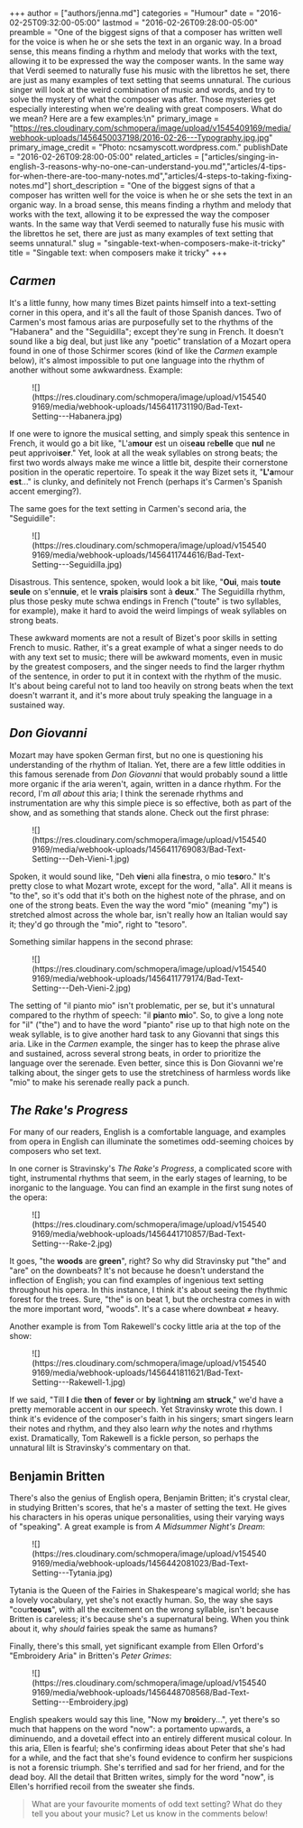 +++
author = ["authors/jenna.md"]
categories = "Humour"
date = "2016-02-25T09:32:00-05:00"
lastmod = "2016-02-26T09:28:00-05:00"
preamble = "One of the biggest signs of that a composer has written well for the voice is when he or she sets the text in an organic way. In a broad sense, this means finding a rhythm and melody that works with the text, allowing it to be expressed the way the composer wants. In the same way that Verdi seemed to naturally fuse his music with the librettos he set, there are just as many examples of text setting that seems unnatural. The curious singer will look at the weird combination of music and words, and try to solve the mystery of what the composer was after. Those mysteries get especially interesting when we're dealing with great composers. What do we mean? Here are a few examples:\n"
primary_image = "https://res.cloudinary.com/schmopera/image/upload/v1545409169/media/webhook-uploads/1456450037198/2016-02-26---Typography.jpg.jpg"
primary_image_credit = "Photo: ncsamyscott.wordpress.com."
publishDate = "2016-02-26T09:28:00-05:00"
related_articles = ["articles/singing-in-english-3-reasons-why-no-one-can-understand-you.md","articles/4-tips-for-when-there-are-too-many-notes.md","articles/4-steps-to-taking-fixing-notes.md"]
short_description = "One of the biggest signs of that a composer has written well for the voice is when he or she sets the text in an organic way. In a broad sense, this means finding a rhythm and melody that works with the text, allowing it to be expressed the way the composer wants. In the same way that Verdi seemed to naturally fuse his music with the librettos he set, there are just as many examples of text setting that seems unnatural."
slug = "singable-text-when-composers-make-it-tricky"
title = "Singable text: when composers make it tricky"
+++

## *Carmen*

It's a little funny, how many times Bizet paints himself into a text-setting corner in this opera, and it's all the fault of those Spanish dances. Two of Carmen's most famous arias are purposefully set to the rhythms of the "Habanera" and the "Seguidilla"; except they're sung in French. It doesn't sound like a big deal, but just like any "poetic" translation of a Mozart opera found in one of those Schirmer scores (kind of like the *Carmen* example below), it's almost impossible to put one language into the rhythm of another without some awkwardness. Example:

<figure data-type="image">
![](https://res.cloudinary.com/schmopera/image/upload/v1545409169/media/webhook-uploads/1456411731190/Bad-Text-Setting---Habanera.jpg)
</figure>

If one were to ignore the musical setting, and simply speak this sentence in French, it would go a bit like, "L'a**mour** est un ois**eau** re**belle** que **nul** ne peut apprivoi**ser**." Yet, look at all the weak syllables on strong beats; the first two words always make me wince a little bit, despite their cornerstone position in the operatic repertoire. To speak it the way Bizet sets it, "**L'a**mour **est**..." is clunky, and definitely not French (perhaps it's Carmen's Spanish accent emerging?).

The same goes for the text setting in Carmen's second aria, the "Seguidille":

<figure data-type="image">
![](https://res.cloudinary.com/schmopera/image/upload/v1545409169/media/webhook-uploads/1456411744616/Bad-Text-Setting---Seguidilla.jpg)
</figure>

Disastrous. This sentence, spoken, would look a bit like, "**Oui**, mais **toute seule** on s'en**nuie**, et le **vrais** plai**sirs** sont à **deux**." The Seguidilla rhythm, plus those pesky mute schwa endings in French ("toute" is two syllables, for example), make it hard to avoid the weird limpings of weak syllables on strong beats. 

These awkward moments are not a result of Bizet's poor skills in setting French to music. Rather, it's a great example of what a singer needs to do with any text set to music; there will be awkward moments, even in music by the greatest composers, and the singer needs to find the larger rhythm of the sentence, in order to put it in context with the rhythm of the music. It's about being careful not to land too heavily on strong beats when the text doesn't warrant it, and it's more about truly speaking the language in a sustained way.

## *Don Giovanni*

Mozart may have spoken German first, but no one is questioning his understanding of the rhythm of Italian. Yet, there are a few little oddities in this famous serenade from *Don Giovanni* that would probably sound a little more organic if the aria weren't, again, written in a dance rhythm. For the record, I'm *all about* this aria; I think the serenade rhythms and instrumentation are why this simple piece is so effective, both as part of the show, and as something that stands alone. Check out the first phrase:

<figure data-type="image">
![](https://res.cloudinary.com/schmopera/image/upload/v1545409169/media/webhook-uploads/1456411769083/Bad-Text-Setting---Deh-Vieni-1.jpg)
</figure>

Spoken, it would sound like, "Deh **vie**ni alla fin**e**stra, o mio te**so**ro." It's pretty close to what Mozart wrote, except for the word, "alla". All it means is "to the", so it's odd that it's both on the highest note of the phrase, and on one of the strong beats. Even the way the word "mio" (meaning "my") is stretched almost across the whole bar, isn't really how an Italian would say it; they'd go through the "mio", right to "tesoro".

Something similar happens in the second phrase:

<figure data-type="image">
![](https://res.cloudinary.com/schmopera/image/upload/v1545409169/media/webhook-uploads/1456411779174/Bad-Text-Setting---Deh-Vieni-2.jpg)
</figure>

The setting of "il pianto mio" isn't problematic, per se, but it's unnatural compared to the rhythm of speech: "il **pia**nto **mi**o". So, to give a long note for "il" ("the") and to have the word "pianto" rise up to that high note on the weak syllable, is to give another hard task to any Giovanni that sings this aria. Like in the *Carmen* example, the singer has to keep the phrase alive and sustained, across several strong beats, in order to prioritize the language over the serenade. Even better, since this is Don Giovanni we're talking about, the singer gets to use the stretchiness of harmless words like "mio" to make his serenade really pack a punch.

## *The Rake's Progress*

For many of our readers, English is a comfortable language, and examples from opera in English can illuminate the sometimes odd-seeming choices by composers who set text.

In one corner is Stravinsky's *The Rake's Progress*, a complicated score with tight, instrumental rhythms that seem, in the early stages of learning, to be inorganic to the language. You can find an example in the first sung notes of the opera:

<figure data-type="image">
![](https://res.cloudinary.com/schmopera/image/upload/v1545409169/media/webhook-uploads/1456441710857/Bad-Text-Setting---Rake-2.jpg)
</figure>

It goes, "the **woods** are **green**", right? So why did Stravinsky put "the" and "are" on the downbeats? It's not because he doesn't understand the inflection of English; you can find examples of ingenious text setting throughout his opera. In this instance, I think it's about seeing the rhythmic forest for the trees. Sure, "the" is on beat 1, but the orchestra comes in with the more important word, "woods". It's a case where downbeat ≠ heavy.

Another example is from Tom Rakewell's cocky little aria at the top of the show:

<figure data-type="image">
![](https://res.cloudinary.com/schmopera/image/upload/v1545409169/media/webhook-uploads/1456441811621/Bad-Text-Setting---Rakewell-1.jpg)
</figure>

If we said, "Till **I** die **then** of **fever** or **by** light**ning** am **struck**," we'd have a pretty memorable accent in our speech. Yet Stravinsky wrote this down. I think it's evidence of the composer's faith in his singers; smart singers learn their notes and rhythm, and they also learn *why* the notes and rhythms exist. Dramatically, Tom Rakewell is a fickle person, so perhaps the unnatural lilt is Stravinsky's commentary on that.

## Benjamin Britten

There's also the genius of English opera, Benjamin Britten; it's crystal clear, in studying Britten's scores, that he's a master of setting the text. He gives his characters in his operas unique personalities, using their varying ways of "speaking". A great example is from *A Midsummer Night's Dream*:

<figure data-type="image">
![](https://res.cloudinary.com/schmopera/image/upload/v1545409169/media/webhook-uploads/1456442081023/Bad-Text-Setting---Tytania.jpg)
</figure>

Tytania is the Queen of the Fairies in Shakespeare's magical world; she has a lovely vocabulary, yet she's not exactly human. So, the way she says "cour**teous**", with all the excitement on the wrong syllable, isn't because Britten is careless; it's because she's a supernatural being. When you think about it, why *should* fairies speak the same as humans?

Finally, there's this small, yet significant example from Ellen Orford's "Embroidery Aria" in Britten's *Peter Grimes*:

<figure data-type="image">![](https://res.cloudinary.com/schmopera/image/upload/v1545409169/media/webhook-uploads/1456448708568/Bad-Text-Setting---Embroidery.jpg)
</figure>

English speakers would say this line, "Now my **broi**dery...", yet there's so much that happens on the word "now": a portamento upwards, a diminuendo, and a dovetail effect into an entirely different musical colour. In this aria, Ellen is fearful; she's confirming ideas about Peter that she's had for a while, and the fact that she's found evidence to confirm her suspicions is not a forensic triumph. She's terrified and sad for her friend, and for the dead boy. All the detail that Britten writes, simply for the word "now", is Ellen's horrified recoil from the sweater she finds.

>What are your favourite moments of odd text setting? What do they tell you about your music? Let us know in the comments below!
